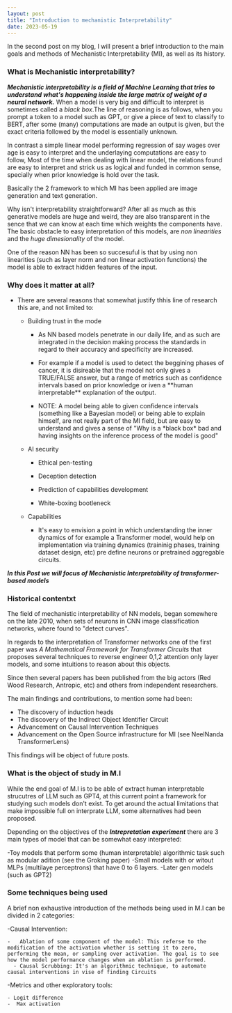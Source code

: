 ```yaml
---
layout: post
title: "Introduction to mechanistic Interpretability"
date: 2023-05-19
---
```


In the second post on my blog, I will present a brief introduction to the main goals and methods of Mechanistic Interpretability (MI), as well as its history.

### What is Mechanistic interpretability?

***Mechanistic interpretability is a field of Machine Learning that tries to understand what's happening inside the large matrix of weight of a neural network.*** When a model is very big and difficult to interpret is sometimes called a *black box*.The line of reasoning is as follows, when you prompt a token to a model such as GPT, or give a piece of text to classify to BERT, after some (many) computations are made an output is given, but the exact criteria followed by the model is essentially unknown.

In contrast a simple linear model performing regression of say wages over age is easy to interpret and the underlaying computations are easy to follow, Most of the time when dealing with linear model, the relations found are easy to interpret and strick us as logical and funded in common sense, specially when prior knowledge is hold over the task.

Basically the 2 framework to which MI has been applied are image generation and text generation.

Why isn't interpretability straightforward? After all as much as this generative models are huge and weird, they are also transparent in the sence that we can know at each time which weights the components have. The basic obstacle to easy interpretation of this models, are *non linearities* and the *huge dimesionality* of the model.

One of the reason NN has been so succesuful is that by using non linearities (such as layer norm and non linear activation functions) the model is able to extract hidden features of the input.

### Why does it matter at all?

-   There are several reasons that somewhat justify thhis line of research this are, and not limited to:

    -   Building trust in the mode

        -   As NN based models penetrate in our daily life, and as such are integrated in the decision making process the standards in regard to their accuracy and specificity are increased.

        -   For example if a model is used to detect the beggining phases of cancer, it is disireable that the model not only gives a TRUE/FALSE answer, but a range of metrics such as confidence intervals based on prior knowledge or iven a \*\*human interpretable\*\* explanation of the output.

        -   NOTE: A model being able to given confidence intervals (something like a Bayesian model) or being able to explain himself, are not really part of the MI field, but are easy to understand and gives a sense of "Why is a \*black box\* bad and having insights on the inference process of the model is good"

    -   AI security

        -   Ethical pen-testing

        -   Deception detection

        -   Prediction of capabilities development

        -   White-boxing bootleneck

    -   Capabilities

        -   It's easy to envision a point in which understanding the inner dynamics of for example a Transformer model, would help on implementation via training dynamics (traininig phases, training dataset design, etc) pre define neurons or pretrained aggregable circuits.

***In this Post we will focus of Mechanistic Interpretability of transformer-based models***

### Historical contentxt

The field of mechanistic interpretability of NN models, began somewhere on the late 2010, when sets of neurons in CNN image classification networks, where found to "detect curves".

In regards to the interpretation of Transformer networks one of the first paper was *A Mathematical Framework for Transformer Circuits* that proposes several techniques to reverse engineer 0,1,2 attention only layer models, and some intuitions to reason about this objects.

Since then several papers has been published from the big actors (Red Wood Research, Antropic, etc) and others from independent researchers.

The main findings and contributions, to mention some had been:

-   The discovery of induction heads
-   The discovery of the Indirect Object Identifier Circuit
-   Advancement on Causal Intervention Techniques
-   Advancement on the Open Source infrastructure for MI (see NeelNanda TransformerLens)

This findings will be object of future posts.

### What is the object of study in M.I

While the end goal of M.I is to be able of extract human interpretable strucutres of LLM such as GPT4, at this current point a framework for studying such models don't exist.
To get around the actual limitations that make impossible full on interprate LLM, some alternatives had been proposed.

Depending on the objectives of the ***Intrepretation experiment*** there are 3 main types of model that can be somewhat easy interpreted:

-Toy models that perform some (human interpretable) algorithmic task such as modular adition (see the Groking paper)
-Small models with or witout MLPs (multilaye perceptrons) that have 0 to 6 layers.
-Later gen models (such as GPT2)

### Some techniques being used

A brief non exhaustive introduction of the methods being used in M.I can be divided in 2 categories:

-Causal Intervention:

    -   Ablation of some component of the model: This referse to the modification of the activation whether is setting it to zero, performing the mean, or sampling over activation. The goal is to see how the model performance changes when an ablation is performed.
      - Causal Scrubbing: It's an algorithmic technique, to automate causal interventions in vise of finding Circuits

-Metrics and other exploratory tools:

    - Logit difference
    -  Max activation